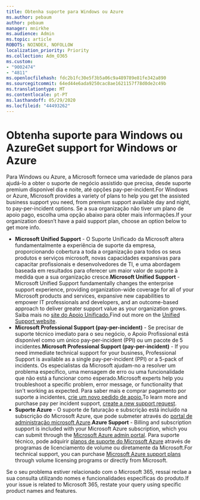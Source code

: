 ```yaml
---
title: Obtenha suporte para Windows ou Azure
ms.author: pebaum
author: pebaum
manager: mnirkhe
ms.audience: Admin
ms.topic: article
ROBOTS: NOINDEX, NOFOLLOW
localization_priority: Priority
ms.collection: Adm_O365
ms.custom:
- "9002474"
- "4811"
ms.openlocfilehash: fdc2b1fc30e5f3b5a06c9a489789e81fe342a890
ms.sourcegitcommit: 64ed44e6ada9250cac8ae1621157f78d0de2c49b
ms.translationtype: MT
ms.contentlocale: pt-PT
ms.lasthandoff: 05/29/2020
ms.locfileid: "44493262"
---
```

# <a name="get-support-for-windows-or-azure"></a><span data-ttu-id="02d70-102">Obtenha suporte para Windows ou Azure</span><span class="sxs-lookup"><span data-stu-id="02d70-102">Get support for Windows or Azure</span></span>

<span data-ttu-id="02d70-103">Para Windows ou Azure, a Microsoft fornece uma variedade de planos para ajudá-lo a obter o suporte de negócio assistido que precisa, desde suporte premium disponível dia e noite, até opções pay-per-incident.</span><span class="sxs-lookup"><span data-stu-id="02d70-103">For Windows or Azure, Microsoft provides a variety of plans to help you get the assisted business support you need, from premium support available day and night, to pay-per-incident options.</span></span> <span data-ttu-id="02d70-104">Se a sua organização não tiver um plano de apoio pago, escolha uma opção abaixo para obter mais informações.</span><span class="sxs-lookup"><span data-stu-id="02d70-104">If your organization doesn’t have a paid support plan, choose an option below to get more info.</span></span>

- <span data-ttu-id="02d70-105">**Microsoft Unified Support** - O Suporte Unificado da Microsoft altera fundamentalmente a experiência de suporte da empresa, proporcionando cobertura a toda a organização para todos os seus produtos e serviços microsoft, novas capacidades expansivas para capacitar profissionais e desenvolvedores de TI, e uma abordagem baseada em resultados para oferecer um maior valor de suporte à medida que a sua organização cresce.</span><span class="sxs-lookup"><span data-stu-id="02d70-105">**Microsoft Unified Support** - Microsoft Unified Support fundamentally changes the enterprise support experience, providing organization-wide coverage for all of your Microsoft products and services, expansive new capabilities to empower IT professionals and developers, and an outcome-based approach to deliver greater support value as your organization grows.</span></span> <span data-ttu-id="02d70-106">Saiba mais no [site do Apoio Unificado.](https://aka.ms/unified-support)</span><span class="sxs-lookup"><span data-stu-id="02d70-106">Find out more on the [Unified Support website](https://aka.ms/unified-support).</span></span>
- <span data-ttu-id="02d70-107">**Microsoft Professional Support (pay-per-incident)** - Se precisar de suporte técnico imediato para o seu negócio, o Apoio Profissional está disponível como um único pay-per-incident (PPI) ou um pacote de 5 incidentes.</span><span class="sxs-lookup"><span data-stu-id="02d70-107">**Microsoft Professional Support (pay-per-incident)** - If you need immediate technical support for your business, Professional Support is available as a single pay-per-incident (PPI) or a 5-pack of incidents.</span></span> <span data-ttu-id="02d70-108">Os especialistas da Microsoft ajudam-no a resolver um problema específico, uma mensagem de erro ou uma funcionalidade que não está a funcionar como esperado.</span><span class="sxs-lookup"><span data-stu-id="02d70-108">Microsoft experts help you troubleshoot a specific problem, error message, or functionality that isn't working as expected.</span></span> <span data-ttu-id="02d70-109">Para saber mais e comprar pagamento por suporte a incidentes, [crie um novo pedido de apoio.](https://support.microsoft.com/supportforbusiness/productselection)</span><span class="sxs-lookup"><span data-stu-id="02d70-109">To learn more and purchase pay per incident support, [create a new support request](https://support.microsoft.com/supportforbusiness/productselection).</span></span>
- <span data-ttu-id="02d70-110">**Suporte Azure** - O suporte de faturação e subscrição está incluído na subscrição do Microsoft Azure, que pode submeter através do [portal de administração microsoft Azure](https://portal.azure.com/).</span><span class="sxs-lookup"><span data-stu-id="02d70-110">**Azure Support** - Billing and subscription support is included with your Microsoft Azure subscription, which you can submit through the [Microsoft Azure admin portal](https://portal.azure.com/).</span></span> <span data-ttu-id="02d70-111">Para suporte técnico, pode adquirir [planos de suporte do Microsoft Azure](https://azure.microsoft.com/support/plans/) através de programas de licenciamento de volume ou diretamente da Microsoft.</span><span class="sxs-lookup"><span data-stu-id="02d70-111">For technical support, you can purchase [Microsoft Azure support plans](https://azure.microsoft.com/support/plans/) through volume licensing programs or directly from Microsoft.</span></span>

<span data-ttu-id="02d70-112">Se o seu problema estiver relacionado com o Microsoft 365, ressai reclae a sua consulta utilizando nomes e funcionalidades específicas do produto.</span><span class="sxs-lookup"><span data-stu-id="02d70-112">If your issue is related to Microsoft 365, restate your query using specific product names and features.</span></span>
